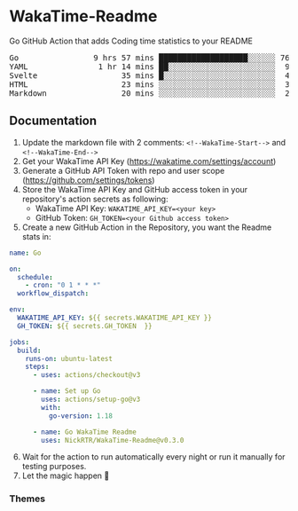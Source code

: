 # WakaTime-Readme

Go GitHub Action that adds Coding time statistics to your README

<!--WakaTime-Start-->
<pre>Go                9 hrs 57 mins ███████████████████░░░░░░ 76.07 %</br>YAML               1 hr 14 mins ██░░░░░░░░░░░░░░░░░░░░░░░  9.48 %</br>Svelte                  35 mins █░░░░░░░░░░░░░░░░░░░░░░░░  4.52 %</br>HTML                    23 mins ░░░░░░░░░░░░░░░░░░░░░░░░░  3.04 %</br>Markdown                20 mins ░░░░░░░░░░░░░░░░░░░░░░░░░  2.58 %</br></pre>
<!--WakaTime-End-->

## Documentation

1. Update the markdown file with 2 comments:
   `<!--WakaTime-Start-->` and `<!--WakaTime-End-->`
2. Get your WakaTime API Key (https://wakatime.com/settings/account)
3. Generate a GitHub API Token with repo and user scope (https://github.com/settings/tokens)
4. Store the WakaTime API Key and GitHub access token in your repository's action secrets as following:
   - WakaTime API Key: `WAKATIME_API_KEY=<your key>`
   - GitHub Token: `GH_TOKEN=<your Github access token>`
5. Create a new GitHub Action in the Repository, you want the Readme stats in:

```yml
name: Go

on:
  schedule:
    - cron: "0 1 * * *"
  workflow_dispatch:

env:
  WAKATIME_API_KEY: ${{ secrets.WAKATIME_API_KEY }}
  GH_TOKEN: ${{ secrets.GH_TOKEN  }}

jobs:
  build:
    runs-on: ubuntu-latest
    steps:
      - uses: actions/checkout@v3

      - name: Set up Go
        uses: actions/setup-go@v3
        with:
          go-version: 1.18

      - name: Go WakaTime Readme
        uses: NickRTR/WakaTime-Readme@v0.3.0
```

6. Wait for the action to run automatically every night or run it manually for testing purposes.
7. Let the magic happen 🚀

### Themes
